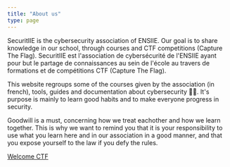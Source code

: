 ```yaml
---
title: "About us"
type: page
---
```


SecuritIIE is the cybersecurity association of ENSIIE. Our goal is to share knowledge in our school, through courses and CTF competitions (Capture The Flag).
SecuritIIE est l'association de cybersécurité de l'ENSIIE ayant pour but le partage de connaissances au sein de l'école au travers de formations et de compétitions CTF (Capture The Flag).

This website regroups some of the courses given by the association (in french), tools, guides and documentation about cybersecurity 🦸‍♂️. It's purpose is mainly to learn good habits and to make everyone progress in security.

Goodwill is a must, concerning how we treat eachother and how we learn together. This is why we want to remind you that it is your responsibility to use what you learn here and in our association in a good manner, and that you expose yourself to the law if you defy the rules.

[Welcome CTF](https://jeromino.iiens.net/index.php)